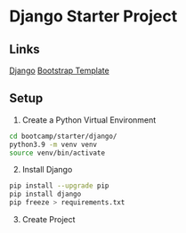 # Django Starter Project

## Links

[Django](https://www.djangoproject.com)
[Bootstrap Template](https://getbootstrap.com)


## Setup

1. Create a Python Virtual Environment

``` bash
cd bootcamp/starter/django/
python3.9 -m venv venv
source venv/bin/activate
```

2. Install Django

``` bash
pip install --upgrade pip
pip install django
pip freeze > requirements.txt
```

3. Create Project

``` bash

```
